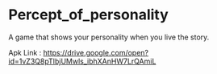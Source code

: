 # Percept_of_personality
A game that shows your personality when you live the story.

Apk Link : https://drive.google.com/open?id=1vZ3Q8pTIbjUMwls_ibhXAnHW7LrQAmiL
